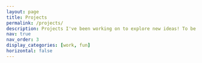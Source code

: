 ```yaml
---
layout: page
title: Projects
permalink: /projects/
description: Projects I've been working on to explore new ideas! To be continued...
nav: true
nav_order: 3
display_categories: [work, fun]
horizontal: false
---
```



